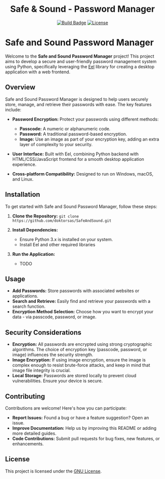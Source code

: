 <div id="header" align="center">
  <h1>Safe & Sound - Password Manager</h1>

  [![Build Badge](https://img.shields.io/badge/Developed_by-DoktorSAS-brightgreen?style=for-the-badge&logo=x)](https://twitter.com/DoktorSAS)
  [![License](https://img.shields.io/badge/LICENSE-GPL--3.0-blue?style=for-the-badge&logo=appveyor)](LICENSE)
</div>

# Safe and Sound Password Manager

Welcome to the **Safe and Sound Password Manager** project! This project aims to develop a secure and user-friendly password management system using Python, specifically leveraging the [Eel](https://github.com/ChrisKnott/Eel) library for creating a desktop application with a web frontend.

## Overview

Safe and Sound Password Manager is designed to help users securely store, manage, and retrieve their passwords with ease. The key features include:

- **Password Encryption:** Protect your passwords using different methods:
  - **Passcode:** A numeric or alphanumeric code.
  - **Password:** A traditional password-based encryption.
  - **Image:** Use an image as part of your encryption key, adding an extra layer of complexity to your security.

- **User Interface:** Built with Eel, combining Python backend with HTML/CSS/JavaScript frontend for a smooth desktop application experience.

- **Cross-platform Compatibility:** Designed to run on Windows, macOS, and Linux.

## Installation

To get started with Safe and Sound Password Manager, follow these steps:

1. **Clone the Repository:**
   `git clone https://github.com/doktorsas/SafeAndSound.git`

2. **Install Dependencies:**
   - Ensure Python 3.x is installed on your system.
   - Install Eel and other required libraries

3. **Run the Application:**
   - TODO

## Usage

- **Add Passwords:** Store passwords with associated websites or applications.
- **Search and Retrieve:** Easily find and retrieve your passwords with a search function.
- **Encryption Method Selection:** Choose how you want to encrypt your data - via passcode, password, or image.

## Security Considerations

- **Encryption:** All passwords are encrypted using strong cryptographic algorithms. The choice of encryption key (passcode, password, or image) influences the security strength.
- **Image Encryption:** If using image encryption, ensure the image is complex enough to resist brute-force attacks, and keep in mind that image file integrity is crucial.
- **Local Storage:** Passwords are stored locally to prevent cloud vulnerabilities. Ensure your device is secure.

## Contributing

Contributions are welcome! Here's how you can participate:

- **Report Issues:** Found a bug or have a feature suggestion? Open an issue.
- **Improve Documentation:** Help us by improving this README or adding more detailed guides.
- **Code Contributions:** Submit pull requests for bug fixes, new features, or enhancements.

## License

This project is licensed under the [GNU License](LICENSE).
